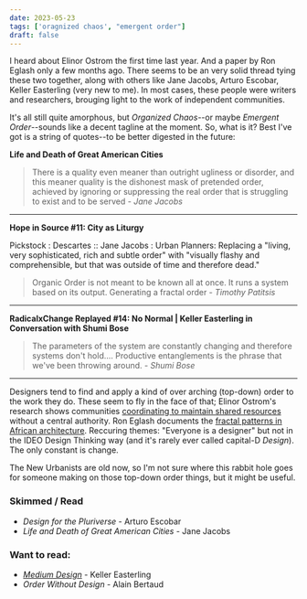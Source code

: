 ```yaml
---
date: 2023-05-23
tags: ['oragnized chaos', "emergent order"]
draft: false
---
```

I heard about Elinor Ostrom the first time last year. And a paper by Ron Eglash only a few months ago. There seems to be an very solid thread tying these two together, along with others like Jane Jacobs, Arturo Escobar, Keller Easterling (very new to me). In most cases, these people were writers and researchers, brouging light to the work of independent communities.

It's all still quite amorphous, but *Organized Chaos*--or maybe *Emergent Order*--sounds like a decent tagline at the moment. So, what is it? Best I've got is a string of quotes--to be better digested in the future:

**Life and Death of Great American Cities**

> There is a quality even meaner than outright ugliness or disorder, and this meaner quality is the dishonest mask of pretended order, achieved by ignoring or suppressing the real order that is struggling to exist and to be served
*- Jane Jacobs*

---

**Hope in Source #11: City as Liturgy**

Pickstock : Descartes :: Jane Jacobs : Urban Planners: Replacing a "living, very sophisticated, rich and subtle order" with "visually flashy and comprehensible, but that was outside of time and therefore dead."

>  Organic Order is not meant to be known all at once. It runs a system based on its output. Generating a fractal order
*- Timothy Patitsis*

---

**RadicalxChange Replayed #14: No Normal | Keller Easterling in Conversation with Shumi Bose**

> The parameters of the system are constantly changing and therefore systems don't hold.... Productive entanglements is the phrase that we've been throwing around. 
*- Shumi Bose*

---

Designers tend to find and apply a kind of over arching (top-down) order to the work they do. These seem to fly in the face of that; Elinor Ostrom's research shows communities [coordinating to maintain shared resources](https://www.nobelprize.org/prizes/economic-sciences/2009/ostrom/facts/) without a central authority. Ron Eglash documents the [fractal patterns in African architecture](https://www.researchgate.net/publication/242911162_Fractals_in_African_settlement_architecture). Reccuring themes: "Everyone is a designer" but not in the IDEO Design Thinking way (and it's rarely ever called capital-D *Design*). The only constant is change. 

The New Urbanists are old now, so I'm not sure where this rabbit hole goes for someone  making on those top-down order things, but it might be useful. 

### Skimmed / Read
- *Design for the Pluriverse* - Arturo Escobar
- *Life and Death of Great American Cities* - Jane Jacobs


### Want to read: 
- *[Medium Design](http://kellereasterling.com/books/medium-design-knowing-how-to-work-on-the-world)* - Keller Easterling
- *Order Without Design* - Alain Bertaud